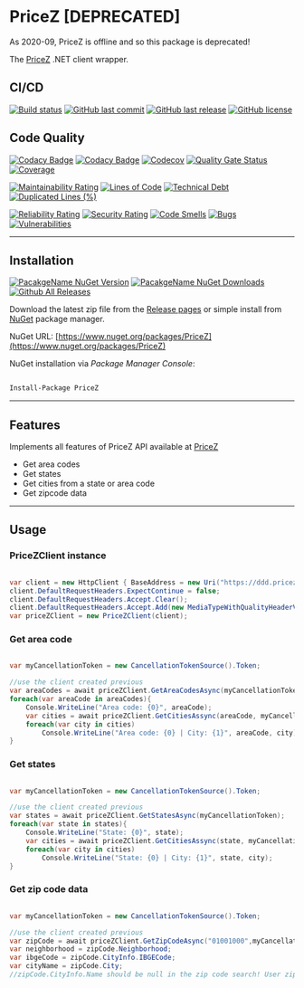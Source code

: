 # PriceZ [DEPRECATED]

As 2020-09, PriceZ is offline and so this package is deprecated!

The [PriceZ](https://ddd.pricez.com.br) .NET client wrapper.

## CI/CD

[![Build status](https://ci.appveyor.com/api/projects/status/qkewynp2qh7t8xf2?svg=true)](https://ci.appveyor.com/project/guibranco/priceZ)
[![GitHub last commit](https://img.shields.io/github/last-commit/guibranco/priceZ)](https://github.com/guibranco/priceZ)
[![GitHub last release](https://img.shields.io/github/release-date/guibranco/priceZ.svg?style=flat)](https://github.com/guibranco/priceZ)
[![GitHub license](https://img.shields.io/github/license/guibranco/priceZ)](https://github.com/guibranco/priceZ)

## Code Quality

[![Codacy Badge](https://api.codacy.com/project/badge/Grade/34f017f7b2714ae481f3d27b8c38e236)](https://www.codacy.com/manual/guilherme_9/priceZ)
[![Codacy Badge](https://api.codacy.com/project/badge/Coverage/34f017f7b2714ae481f3d27b8c38e236)](https://www.codacy.com/manual/guilherme_9/priceZ)
[![Codecov](https://codecov.io/gh/guibranco/PriceZ/branch/master/graph/badge.svg)](https://codecov.io/gh/guibranco/PriceZ)
[![Quality Gate Status](https://sonarcloud.io/api/project_badges/measure?project=guibranco_PriceZ&metric=alert_status)](https://sonarcloud.io/dashboard?id=guibranco_PriceZ)
[![Coverage](https://sonarcloud.io/api/project_badges/measure?project=guibranco_PriceZ&metric=coverage)](https://sonarcloud.io/dashboard?id=guibranco_PriceZ)

[![Maintainability Rating](https://sonarcloud.io/api/project_badges/measure?project=guibranco_PriceZ&metric=sqale_rating)](https://sonarcloud.io/dashboard?id=guibranco_PriceZ)
[![Lines of Code](https://sonarcloud.io/api/project_badges/measure?project=guibranco_PriceZ&metric=ncloc)](https://sonarcloud.io/dashboard?id=guibranco_PriceZ)
[![Technical Debt](https://sonarcloud.io/api/project_badges/measure?project=guibranco_PriceZ&metric=sqale_index)](https://sonarcloud.io/dashboard?id=guibranco_PriceZ)
[![Duplicated Lines (%)](https://sonarcloud.io/api/project_badges/measure?project=guibranco_PriceZ&metric=duplicated_lines_density)](https://sonarcloud.io/dashboard?id=guibranco_PriceZ)

[![Reliability Rating](https://sonarcloud.io/api/project_badges/measure?project=guibranco_PriceZ&metric=reliability_rating)](https://sonarcloud.io/dashboard?id=guibranco_PriceZ)
[![Security Rating](https://sonarcloud.io/api/project_badges/measure?project=guibranco_PriceZ&metric=security_rating)](https://sonarcloud.io/dashboard?id=guibranco_PriceZ)
[![Code Smells](https://sonarcloud.io/api/project_badges/measure?project=guibranco_PriceZ&metric=code_smells)](https://sonarcloud.io/dashboard?id=guibranco_PriceZ)
[![Bugs](https://sonarcloud.io/api/project_badges/measure?project=guibranco_PriceZ&metric=bugs)](https://sonarcloud.io/dashboard?id=guibranco_PriceZ)
[![Vulnerabilities](https://sonarcloud.io/api/project_badges/measure?project=guibranco_PriceZ&metric=vulnerabilities)](https://sonarcloud.io/dashboard?id=guibranco_PriceZ)

---

## Installation

[![PacakgeName NuGet Version](https://img.shields.io/nuget/v/PriceZ.svg?style=flat)](https://www.nuget.org/packages/PriceZ/)
[![PacakgeName NuGet Downloads](https://img.shields.io/nuget/dt/PriceZ.svg?style=flat)](https://www.nuget.org/packages/PriceZ/)
[![Github All Releases](https://img.shields.io/github/downloads/guibranco/PriceZ/total.svg?style=flat)](https://github.com/guibranco/PriceZ)

Download the latest zip file from the [Release pages](https://github.com/guibranco/PriceZ/releases) or simple install from [NuGet](https://www.nuget.org/packages/PriceZ) package manager.

NuGet URL: [https://www.nuget.org/packages/PriceZ](https://www.nuget.org/packages/PriceZ)

NuGet installation via *Package Manager Console*:

```ps

Install-Package PriceZ

```

---

## Features

Implements all features of PriceZ API available at [PriceZ](https://ddd.pricez.com.br/)

- Get area codes
- Get states
- Get cities from a state or area code
- Get zipcode data

---

## Usage

### PriceZClient instance

```cs

var client = new HttpClient { BaseAddress = new Uri("https://ddd.pricez.com.br/") };
client.DefaultRequestHeaders.ExpectContinue = false;
client.DefaultRequestHeaders.Accept.Clear();
client.DefaultRequestHeaders.Accept.Add(new MediaTypeWithQualityHeaderValue(@"application/json"));
var priceZClient = new PriceZClient(client);

```

### Get area code

```cs

var myCancellationToken = new CancellationTokenSource().Token;

//use the client created previous
var areaCodes = await priceZClient.GetAreaCodesAsync(myCancellationToken);
foreach(var areaCode in areaCodes){
    Console.WriteLine("Area code: {0}", areaCode);  
    var cities = await priceZClient.GetCitiesAssync(areaCode, myCancellationToken);
    foreach(var city in cities)
        Console.WriteLine("Area code: {0} | City: {1}", areaCode, city);
}

```

### Get states


```cs

var myCancellationToken = new CancellationTokenSource().Token;

//use the client created previous
var states = await priceZClient.GetStatesAsync(myCancellationToken);
foreach(var state in states){
    Console.WriteLine("State: {0}", state);  
    var cities = await priceZClient.GetCitiesAssync(state, myCancellationToken);
    foreach(var city in cities)
        Console.WriteLine("State: {0} | City: {1}", state, city);
}

```

### Get zip code data

```cs

var myCancellationToken = new CancellationTokenSource().Token;

//use the client created previous
var zipCode = await priceZClient.GetZipCodeAsync("01001000",myCancellationToken);
var neighborhood = zipCode.Neighborhood;
var ibgeCode = zipCode.CityInfo.IBGECode;
var cityName = zipCode.City;
//zipCode.CityInfo.Name should be null in the zip code search! User zipcode.City instead.

```
